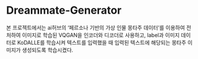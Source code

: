 # Dreammate-Generator

본 프로젝트에서는 ai허브의 ‘페르소나 기반의 가상 인물 몽타주 데이터’를 이용하여 전처하여 이미지로 학습된 VQGAN을 인코더와 디코더로 사용하고, label과 이미지 데이터로 KoDALLE를 학습시켜 텍스트를 입력했을 때 입력된 텍스트에 해당되는 몽타주 이미지가 생성되도록 학습시켰다.
